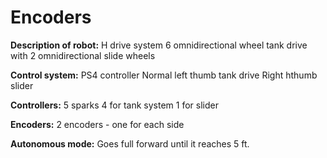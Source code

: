 # Encoders

**Description of robot:**
H drive system
6 omnidirectional wheel tank drive with 2 omnidirectional slide wheels 

**Control system:**
PS4 controller
Normal left thumb tank drive
Right hthumb slider

**Controllers:**
5 sparks
4 for tank system
1 for slider

**Encoders:**
2 encoders - one for each side

**Autonomous mode:**
Goes full forward until it reaches 5 ft.
